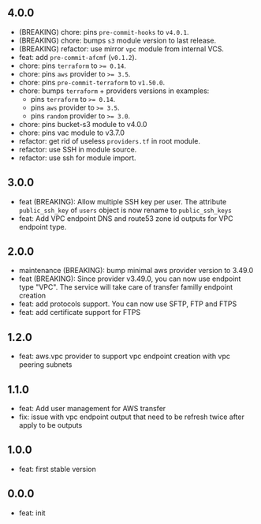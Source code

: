 
## 4.0.0

* (BREAKING) chore: pins `pre-commit-hooks` to `v4.0.1`.
* (BREAKING) chore: bumps `s3` module version to last release.
* (BREAKING) refactor: use mirror `vpc` module from internal VCS.
* feat: add `pre-commit-afcmf` (`v0.1.2`).
* chore: pins `terraform` to `>= 0.14`.
* chore: pins `aws` provider to `>= 3.5`.
* chore: pins `pre-commit-terraform` to `v1.50.0`.
* chore: bumps `terraform` + providers versions in examples:
  - pins `terraform` to `>= 0.14`.
  - pins `aws` provider to `>= 3.5`.
  - pins `random` provider to `>= 3.0`.
* chore: pins bucket-s3 module to v4.0.0
* chore: pins vac module to v3.7.0
* refactor: get rid of useless `providers.tf` in root module.
* refactor: use SSH in module source.
* refactor: use ssh for module import.

## 3.0.0

* feat (BREAKING): Allow multiple SSH key per user. The attribute `public_ssh_key` of `users` object is now rename to `public_ssh_keys`
* feat: Add VPC endpoint DNS and route53 zone id outputs for VPC endpoint type.

## 2.0.0

* maintenance (BREAKING): bump minimal aws provider version to 3.49.0
* feat (BREAKING): Since provider v3.49.0, you can now use endpoint type "VPC". The service will take care of transfer familly endpoint creation
* feat: add protocols support. You can now use SFTP, FTP and FTPS
* feat: add certificate support for FTPS

## 1.2.0

* feat: aws.vpc provider to support vpc endpoint creation with vpc peering subnets

## 1.1.0

* feat: Add user management for AWS transfer
* fix: issue with vpc endpoint output that need to be refresh twice after apply to be outputs

## 1.0.0

* feat: first stable version

## 0.0.0

* feat: init
